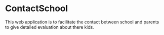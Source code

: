 # ContactSchool
This web application is to facilitate the contact between school and parents to give detailed evaluation about there kids.

